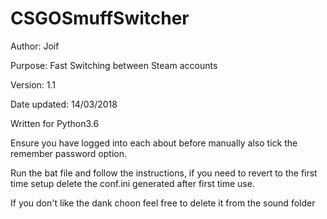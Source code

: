 # CSGOSmuffSwitcher

Author: Joif

Purpose: Fast Switching between Steam accounts

Version: 1.1

Date updated: 14/03/2018

Written for Python3.6 

Ensure you have logged into each about before manually also tick the remember password option.

Run the bat file and follow the instructions, if you need to revert to the first time setup delete the conf.ini generated after first time use.

If you don't like the dank choon feel free to delete it from the sound folder
